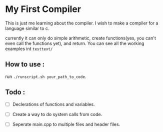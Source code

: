 # My First Compiler

This is just me learning about the compiler. I wish to make a compiler for a language similar to c.

currently it can only do simple arithmetic, create functions(yes, you can't even call the functions yet), and return. You can see all the working examples int `testtext/`

## How to use :
run `./runscript.sh your_path_to_code`.

## Todo :
- [ ] Declerations of functions and variables.
- [ ] Create a way to do system calls from code.
- [ ] Seperate main.cpp to multiple files and header files.

